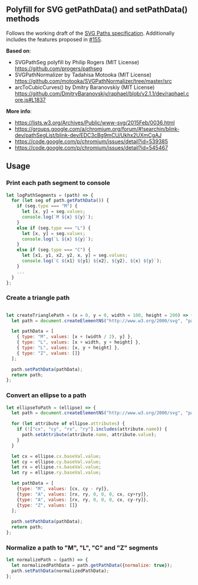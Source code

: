 ## Polyfill for SVG getPathData() and setPathData() methods

Follows the working draft of the [SVG Paths specification](https://svgwg.org/specs/paths/#InterfaceSVGPathData). Additionally includes the features proposed in [#155](https://github.com/w3c/svgwg/issues/155).

**Based on**:
- SVGPathSeg polyfill by Philip Rogers (MIT License)
  https://github.com/progers/pathseg
- SVGPathNormalizer by Tadahisa Motooka (MIT License)
  https://github.com/motooka/SVGPathNormalizer/tree/master/src
- arcToCubicCurves() by Dmitry Baranovskiy (MIT License)
  https://github.com/DmitryBaranovskiy/raphael/blob/v2.1.1/dev/raphael.core.js#L1837

**More info**:

- https://lists.w3.org/Archives/Public/www-svg/2015Feb/0036.html
- https://groups.google.com/a/chromium.org/forum/#!searchin/blink-dev/pathSegList/blink-dev/EDC3cBg9mCU/Ukhx2UXmCgAJ
- https://code.google.com/p/chromium/issues/detail?id=539385
- https://code.google.com/p/chromium/issues/detail?id=545467

## Usage

### Print each path segment to console

```js
let logPathSegments = (path) => {
  for (let seg of path.getPathData()) {
    if (seg.type === "M") {
      let [x, y] = seg.values;
      console.log(`M ${x} ${y}`);
    }
    else if (seg.type === "L") {
      let [x, y] = seg.values;
      console.log(`L ${x} ${y}`);
    }
    else if (seg.type === "C") {
      let [x1, y1, x2, y2, x, y] = seg.values;
      console.log(`C ${x1} ${y1} ${x2}, ${y2}, ${x} ${y}`);
    }
    ...
  }
};
```

### Create a triangle path

```js

let createTrianglePath = (x = 0, y = 0, width = 100, height = 200) => {
  let path = document.createElementNS("http://www.w3.org/2000/svg", "path");

  let pathData = [
    { type: "M", values: [x + (width / 2), y] },
    { type: "L", values: [x + width, y + height] },
    { type: "L", values: [x, y + height] },
    { type: "Z", values: []}
  ];

  path.setPathData(pathData);
  return path;
};
```

### Convert an ellipse to a path

```js
let ellipseToPath = (ellipse) => {
  let path = document.createElementNS("http://www.w3.org/2000/svg", "path");

  for (let attribute of ellipse.attributes) {
    if (!["cx", "cy", "rx", "ry"].includes(attribute.name)) {
      path.setAttribute(attribute.name, attribute.value);
    }
  }

  let cx = ellipse.cx.baseVal.value;
  let cy = ellipse.cy.baseVal.value;
  let rx = ellipse.rx.baseVal.value;
  let ry = ellipse.ry.baseVal.value;

  let pathData = [
    {type: "M", values: [cx, cy - ry]},
    {type: "A", values: [rx, ry, 0, 0, 0, cx, cy+ry]},
    {type: "A", values: [rx, ry, 0, 0, 0, cx, cy-ry]},
    {type: "Z", values: []}
  ];
  
  path.setPathData(pathData);
  return path;
};
```

### Normalize a path to "M", "L", "C" and "Z" segments

```js
let normalizePath = (path) => {
  let normalizedPathData = path.getPathData({normalize: true});
  path.setPathData(normalizedPathData);
};
```
